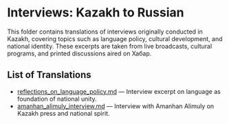 # Interviews: Kazakh to Russian

This folder contains translations of interviews originally conducted in Kazakh, covering topics such as language policy, cultural development, and national identity. These excerpts are taken from live broadcasts, cultural programs, and printed discussions aired on Хабар.

## List of Translations

- [reflections_on_language_policy.md](reflections_on_language_policy.md) — Interview excerpt on language as foundation of national unity.
- [amanhan_alimuly_interview.md](amanhan_alimuly_interview.md) — Interview with Amanhan Alimuly on Kazakh press and national spirit.
